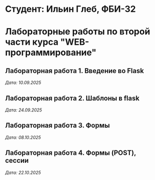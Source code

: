 # Студент: Ильин Глеб, ФБИ-32

# Лабораторные работы по второй части курса "WEB-программирование"

## Лабораторная работа 1. Введение во Flask

*Дата: 10.09.2025*

## Лабораторная работа 2. Шаблоны в flask

*Дата: 24.09.2025*

## Лабораторная работа 3. Формы

*Дата: 08.10.2025*

## Лабораторная работа 4. Формы (POST), сессии

*Дата: 22.10.2025*

